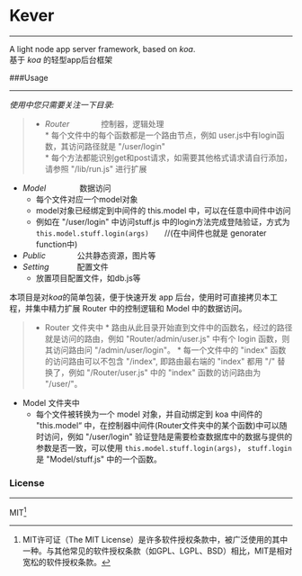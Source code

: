 # Kever
***
A light node app server framework, based on *koa*.  
基于 *koa* 的轻型app后台框架

###Usage
***
*使用中您只需要关注一下目录:*
>* *Router*　　　　控制器，逻辑处理  
    * 每个文件中的每个函数都是一个路由节点，例如 user.js中有login函数，其访问路径就是 "/user/login"  
    * 每个方法都能识别get和post请求，如需要其他格式请求请自行添加，请参照 "/lib/run.js" 进行扩展
* *Model*　　　　 数据访问
    * 每个文件对应一个model对象
    * model对象已经绑定到中间件的 this.model 中，可以在任意中间件中访问
    * 例如在 "/user/login" 中访问stuff.js 中的login方法完成登陆验证，方式为 `this.model.stuff.login(args)`　　//(在中间件也就是 genorater function中)
* *Public*　　　　公共静态资源，图片等  
* *Setting*  　　　 配置文件  
    * 放置项目配置文件，如db.js等


本项目是对*koa*的简单包装，便于快速开发 app 后台，使用时可直接拷贝本工程，并集中精力扩展 Router 中的控制逻辑和 Model 中的数据访问。
>* Router 文件夹中
    * 路由从此目录开始直到文件中的函数名，经过的路径就是访问的路由，例如 "Router/admin/user.js" 中有个 login 函数，则其访问路由问 "/admin/user/login"。
    * 每一个文件中的 "index" 函数的访问路由可以不包含 "/index", 即路由最右端的 "index" 都用 "/" 替换了，例如 "/Router/user.js" 中的 "index" 函数的访问路由为 "/user/"。
* Model 文件夹中
    * 每个文件被转换为一个 model 对象，并自动绑定到 koa 中间件的 "this.model“ 中，在控制器中间件(Router文件夹中的某个函数)中可以随时访问，例如 "/user/login" 验证登陆是需要检查数据库中的数据与提供的参数是否一致，可以使用 `this.model.stuff.login(args)`， `stuff.login` 是 "Model/stuff.js" 中的一个函数。
  
### License  
***
MIT[^mit]  



[^mit]: MIT许可证（The MIT License）是许多软件授权条款中，被广泛使用的其中一种。与其他常见的软件授权条款（如GPL、LGPL、BSD）相比，MIT是相对宽松的软件授权条款。

 
